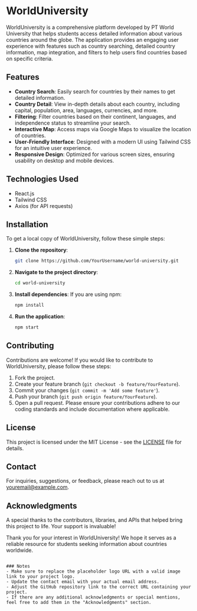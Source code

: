 # WorldUniversity
WorldUniversity is a comprehensive platform developed by PT World University that helps students access detailed information about various countries around the globe. The application provides an engaging user experience with features such as country searching, detailed country information, map integration, and filters to help users find countries based on specific criteria.

## Features
- **Country Search**: Easily search for countries by their names to get detailed information.
- **Country Detail**: View in-depth details about each country, including capital, population, area, languages, currencies, and more.
- **Filtering**: Filter countries based on their continent, languages, and independence status to streamline your search.
- **Interactive Map**: Access maps via Google Maps to visualize the location of countries.
- **User-Friendly Interface**: Designed with a modern UI using Tailwind CSS for an intuitive user experience.
- **Responsive Design**: Optimized for various screen sizes, ensuring usability on desktop and mobile devices.

## Technologies Used
- React.js
- Tailwind CSS
- Axios (for API requests)

## Installation
To get a local copy of WorldUniversity, follow these simple steps:
1. **Clone the repository**:
   ```bash
   git clone https://github.com/YourUsername/world-university.git
   ```
2. **Navigate to the project directory**:
   ```bash
   cd world-university
   ```
3. **Install dependencies**:
   If you are using npm:
   ```bash
   npm install
   ```
4. **Run the application**:
   ```bash
   npm start
   ```

## Contributing
Contributions are welcome! If you would like to contribute to WorldUniversity, please follow these steps:
1. Fork the project.
2. Create your feature branch (`git checkout -b feature/YourFeature`).
3. Commit your changes (`git commit -m 'Add some feature'`).
4. Push your branch (`git push origin feature/YourFeature`).
5. Open a pull request.
Please ensure your contributions adhere to our coding standards and include documentation where applicable.

## License
This project is licensed under the MIT License - see the [LICENSE](https://mit-license.org/) file for details.

## Contact
For inquiries, suggestions, or feedback, please reach out to us at [youremail@example.com](mailto:youremail@example.com).

## Acknowledgments
A special thanks to the contributors, libraries, and APIs that helped bring this project to life. Your support is invaluable!

Thank you for your interest in WorldUniversity! We hope it serves as a reliable resource for students seeking information about countries worldwide.
```

### Notes
- Make sure to replace the placeholder logo URL with a valid image link to your project logo.
- Update the contact email with your actual email address.
- Adjust the GitHub repository link to the correct URL containing your project.
- If there are any additional acknowledgments or special mentions, feel free to add them in the "Acknowledgments" section.